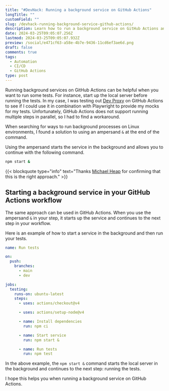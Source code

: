 ```yaml
---
title: "#DevHack: Running a background service on GitHub Actions"
longTitle: ""
customField: ""
slug: /devhack-running-background-service-github-actions/
description: Learn how to run a background service on GitHub Actions and use it in combination with other steps.
date: 2024-03-25T09:05:07.256Z
lastmod: 2024-03-25T09:05:07.932Z
preview: /social/e471cf63-a58e-4b7e-9436-11cd6ef3ae6d.png
draft: false
comments: true
tags:
  - Automation
  - CI/CD
  - GitHub Actions
type: post
---
```


Running background services on GitHub Actions can be helpful when you want to run some tests. For instance, start up the local server before running the tests. In my case, I was testing out [Dev Proxy](https://learn.microsoft.com/en-us/microsoft-cloud/dev/dev-proxy/overview) on GitHub Actions to see if I could use it in combination with Playwright to provide my mocks for my tests. Unfortunately, GitHub Actions does not support running multiple steps in parallel, so I had to find a workaround.

When searching for ways to run background processes on Linux environments, I found a solution to using an ampersand `&` at the end of the command.

Using the ampersand starts the service in the background and allows you to continue with the following command.

```bash {title="Start a process in the background"}
npm start &
```

{{< blockquote type="info" text="Thanks [Michael Heap](https://michaelheap.com/) for confirming that this is the right approach." >}}

## Starting a background service in your GitHub Actions workflow

The same approach can be used in GitHub Actions. When you use the ampersand `&` in your step, it starts up the service and continues to the next step in your workflow.

Here is an example of how to start a service in the background and then run your tests.

```yaml {title="GitHub Actions Workflow"}
name: Run tests

on:
  push:
    branches:
      - main
      - dev

jobs:
  testing:
    runs-on: ubuntu-latest
    steps:
      - uses: actions/checkout@v4

      - uses: actions/setup-node@v4

      - name: Install dependencies
        run: npm ci

      - name: Start service
        run: npm start &

      - name: Run tests
        run: npm test
```

In the above example, the `npm start &` command starts the local server in the background and continues to the next step: running the tests.

I hope this helps you when running a background service on GitHub Actions.
